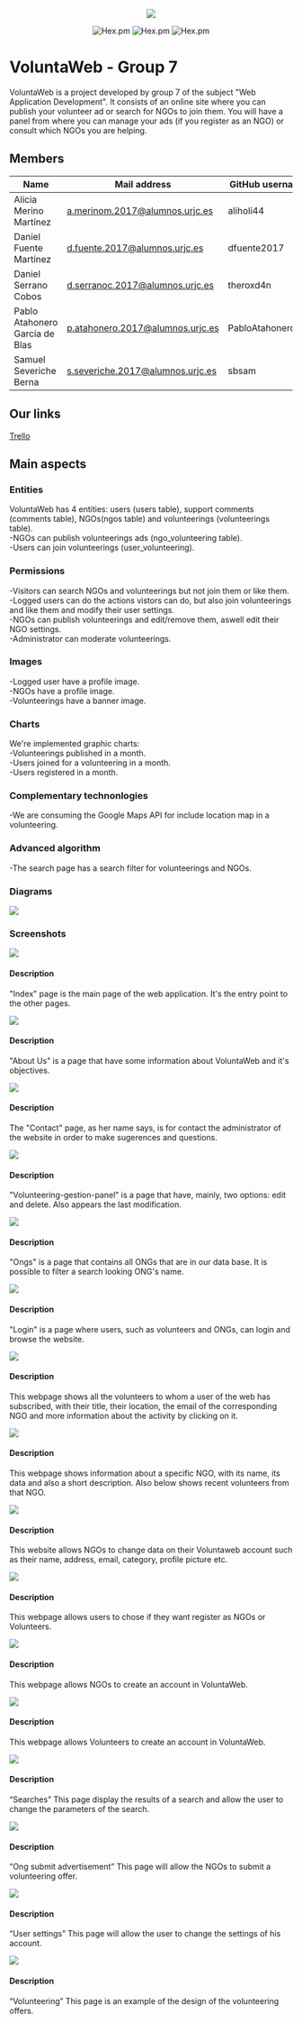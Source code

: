 <p align="center"><img src="https://i.ibb.co/ZgJ26q7/logo.png"></p>

<p align="center">
<img alt="Hex.pm" src="https://img.shields.io/badge/DAW-7-orange">
<img alt="Hex.pm" src="https://img.shields.io/badge/Members-5-blue">
<img alt="Hex.pm" src="https://img.shields.io/hexpm/l/plug?color=red">
</p>


# VoluntaWeb - Group 7 
VoluntaWeb is a project developed by group 7 of the subject "Web Application Development". It consists of an online site where you can publish your volunteer ad or search for NGOs to join them. You will have a panel from where you can manage your ads (if you register as an NGO) or consult which NGOs you are helping.

## Members
| Name | Mail address | GitHub username|
|--------|--------|------------|
|Alicia Merino Martínez| a.merinom.2017@alumnos.urjc.es| aliholi44 |
|Daniel Fuente Martínez| d.fuente.2017@alumnos.urjc.es | dfuente2017 |
|Daniel Serrano Cobos| d.serranoc.2017@alumnos.urjc.es | theroxd4n |
|Pablo Atahonero García de Blas| p.atahonero.2017@alumnos.urjc.es | PabloAtahoneroGB |
|Samuel Severiche Berna | s.severiche.2017@alumnos.urjc.es | sbsam |

  
## Our links
[Trello](https://trello.com/b/nNVdsRsp)

## Main aspects
### Entities
VoluntaWeb has 4 entities: users (users table), support comments (comments table), NGOs(ngos table) and volunteerings (volunteerings table).  
-NGOs can publish volunteerings ads (ngo_volunteering table).  
-Users can join volunteerings (user_volunteering).  
### Permissions
-Visitors can search NGOs and volunteerings but not join them or like them.  
-Logged users can do the actions vistors can do, but also join volunteerings and like them and modify their user settings.  
-NGOs can publish volunteerings and edit/remove them, aswell edit their NGO settings.  
-Administrator can moderate volunteerings.  
### Images
-Logged user have a profile image.  
-NGOs have a profile image.  
-Volunteerings have a banner image.  
### Charts
We're implemented graphic charts:  
-Volunteerings published in a month.  
-Users joined for a volunteering in a month.  
-Users registered in a month.  
### Complementary technonlogies
-We are consuming the Google Maps API for include location map in a volunteering.
### Advanced algorithm
-The search page has a search filter for volunteerings and NGOs.
### Diagrams
<img src="./diagrams/NavigationDiagram.svg">  

### Screenshots
![](./screenshots/index.PNG)
#### Description
"Index" page is the main page of the web application. It's the entry point to the other pages.

![](./screenshots/about-us.PNG)
#### Description
"About Us" is a page that have some information about VoluntaWeb and it's objectives.  

![](./screenshots/contacto.PNG)
#### Description
The "Contact" page, as her name says, is for contact the administrator of the website in order to make sugerences and questions.  

![](./screenshots/gestion-voluntariados.PNG)
#### Description
"Volunteering-gestion-panel" is a page that have, mainly, two options: edit and delete. Also appears the last modification.

![](./screenshots/lista-ongs.PNG)
#### Description
"Ongs" is a page that contains all ONGs that are in our data base. It is possible to filter a search looking ONG's name.

![](./screenshots/login.PNG)
#### Description
"Login" is a page where users, such as volunteers and ONGs, can login and browse the website.

![](./screenshots/my-volunteerings.PNG)
#### Description
This webpage shows all the volunteers to whom a user of the web has subscribed, with their title, their location, the email of the corresponding NGO and more information about the activity by clicking on it.
 
![](./screenshots/ong.PNG)
#### Description
This webpage shows information about a specific NGO, with its name, its data and also a short description. Also below shows recent volunteers from that NGO.

![](./screenshots/ong-settings.PNG)
#### Description
This website allows NGOs to change data on their Voluntaweb account such as their name, address, email, category, profile picture etc.
  
![](./screenshots/register.PNG)
#### Description
This webpage allows users to chose if they want register as NGOs or Volunteers.

![](./screenshots/registroONG.PNG)
#### Description
This webpage allows NGOs to create an account in VoluntaWeb.

![](./screenshots/registroVoluntarios.PNG)
#### Description
This webpage allows Volunteers to create an account in VoluntaWeb.

![](./screenshots/resultados.PNG)
#### Description
“Searches” This page display the results of a search and allow the user to change the parameters of the search.

![](./screenshots/submit-ad.PNG)
#### Description
“Ong submit advertisement” This page will allow the NGOs to submit a volunteering offer.

![](./screenshots/user-settings.PNG)
#### Description
“User settings” This page will allow the user to change the settings of his account.

![](./screenshots/voluntariado.PNG)
#### Description
 “Volunteering” This page is an example of the design of the volunteering offers.

